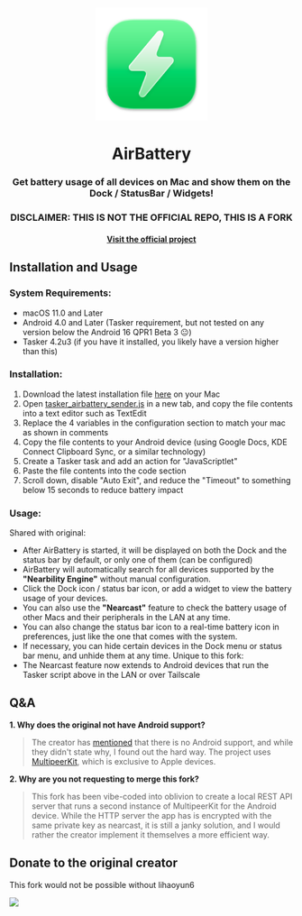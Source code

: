 # 
<p align="center">
<img src="./AirBattery/Assets.xcassets/AppIcon.appiconset/icon_128x128@2x.png" width="200" height="200" />
<h1 align="center">AirBattery</h1>
<h3 align="center">Get battery usage of all devices on Mac and show them on the Dock / StatusBar / Widgets!<br></h3> 
<h3 align="center">DISCLAIMER: THIS IS NOT THE OFFICIAL REPO, THIS IS A FORK</h3>
<h4 align="center"><a href="https://github.com/lihaoyun6/AirBattery">Visit the official project</a></h4>

</p>

## Installation and Usage
### System Requirements:
- macOS 11.0 and Later
- Android 4.0 and Later (Tasker requirement, but not tested on any version below the Android 16 QPR1 Beta 3 😐)
- Tasker 4.2u3 (if you have it installed, you likely have a version higher than this)

### Installation:
1. Download the latest installation file [here](../../releases/latest) on your Mac
2. Open [tasker_airbattery_sender.js](https://github.com/Firebolt9907/AirBattery/blob/main/tasker_airbattery_sender.js) in a new tab, and copy the file contents into a text editor such as TextEdit
3. Replace the 4 variables in the configuration section to match your mac as shown in comments
4. Copy the file contents to your Android device (using Google Docs, KDE Connect Clipboard Sync, or a similar technology)
5. Create a Tasker task and add an action for "JavaScriptlet"
6. Paste the file contents into the code section
7. Scroll down, disable "Auto Exit", and reduce the "Timeout" to something below 15 seconds to reduce battery impact

### Usage: 
Shared with original:
- After AirBattery is started, it will be displayed on both the Dock and the status bar by default, or only one of them (can be configured)  
- AirBattery will automatically search for all devices supported by the **"Nearbility Engine"** without manual configuration.  
- Click the Dock icon / status bar icon, or add a widget to view the battery usage of your devices.  
- You can also use the **"Nearcast"** feature to check the battery usage of other Macs and their peripherals in the LAN at any time.  
- You can also change the status bar icon to a real-time battery icon in preferences, just like the one that comes with the system.  
- If necessary, you can hide certain devices in the Dock menu or status bar menu, and unhide them at any time.
Unique to this fork:
- The Nearcast feature now extends to Android devices that run the Tasker script above in the LAN or over Tailscale

## Q&A
**1. Why does the original not have Android support?**
> The creator has [mentioned](https://www.reddit.com/r/macapps/comments/1d7033b/comment/l6wbubx/?utm_source=share&utm_medium=web3x&utm_name=web3xcss&utm_term=1&utm_content=share_button) that there is no Android support, and while they didn't state why, I found out the hard way. The project uses [MultipeerKit](https://github.com/insidegui/MultipeerKit), which is exclusive to Apple devices.

**2. Why are you not requesting to merge this fork?**
> This fork has been vibe-coded into oblivion to create a local REST API server that runs a second instance of MultipeerKit for the Android device. While the HTTP server the app has is encrypted with the same private key as nearcast, it is still a janky solution, and I would rather the creator implement it themselves a more efficient way.

## Donate to the original creator
This fork would not be possible without lihaoyun6

<img src="./img/donate.png" width="350"/>
